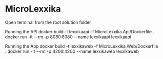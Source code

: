 # MicroLexxika

Open terminal from the root solution folder 

Running the API
docker build -t lexxikaapi -f MicroLexxika.Api/Dockerfile .
docker run -it --rm -p 8080:8080 --name lexxikaapi lexxikaapi

Running the App
docker build -t lexxikaweb -f MicroLexxika.Web/Dockerfile .
docker run -it --rm -p 4200:4200 --name lexxikaweb lexxikaweb